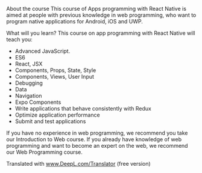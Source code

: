 About the course
This course of Apps programming with React Native is aimed at people with previous knowledge in web programming, who want to program native applications for Android, iOS and UWP.

What will you learn?
This course on app programming with React Native will teach you: 
- Advanced JavaScript. 
- ES6 
- React, JSX 
- Components, Props, State, Style 
- Components, Views, User Input 
- Debugging 
- Data 
- Navigation 
- Expo Components 
- Write applications that behave consistently with Redux 
- Optimize application performance 
- Submit and test applications 

If you have no experience in web programming, we recommend you take our Introduction to Web course. If you already have knowledge of web programming and want to become an expert on the web, we recommend our Web Programming course.

Translated with www.DeepL.com/Translator (free version)